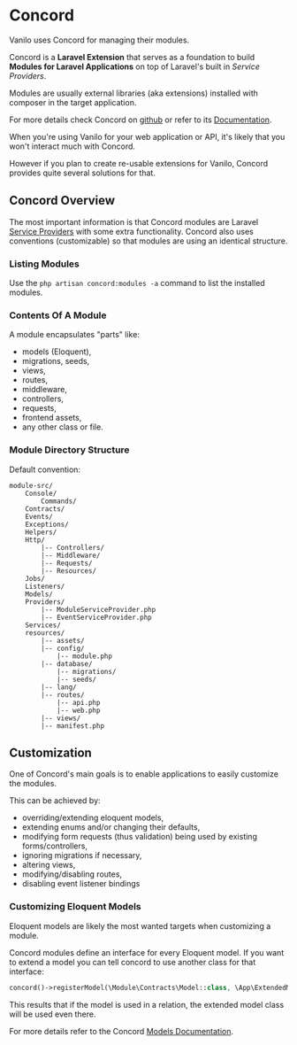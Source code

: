 # Concord

Vanilo uses Concord for managing their modules.

Concord is a **Laravel Extension** that serves as a foundation to build
**Modules for Laravel Applications** on top of Laravel's built in *Service
Providers*.

Modules are usually external libraries (aka extensions) installed with
composer in the target application.

For more details check Concord on
[github](https://github.com/artkonekt/concord) or refer to its
[Documentation](https://konekt.dev/concord/docs).

When you're using Vanilo for your web application or API, it's likely
that you won't interact much with Concord.

However if you plan to create re-usable extensions for Vanilo, Concord
provides quite several solutions for that.

## Concord Overview

The most important information is that Concord modules are Laravel
[Service Providers](https://laravel.com/docs/5.7/providers) with some
extra functionality. Concord also uses conventions (customizable) so
that modules are using an identical structure.

### Listing Modules

Use the `php artisan concord:modules -a` command to list the installed
modules.

### Contents Of A Module

A module encapsulates "parts" like:

- models (Eloquent),
- migrations, seeds,
- views,
- routes,
- middleware,
- controllers,
- requests,
- frontend assets,
- any other class or file.

### Module Directory Structure

Default convention:

```
module-src/
    Console/
        Commands/
    Contracts/
    Events/
    Exceptions/
    Helpers/
    Http/
        |-- Controllers/
        |-- Middleware/
        |-- Requests/
        |-- Resources/
    Jobs/
    Listeners/
    Models/
    Providers/
        |-- ModuleServiceProvider.php
        |-- EventServiceProvider.php
    Services/
    resources/
        |-- assets/
        |-- config/
            |-- module.php
        |-- database/
            |-- migrations/
            |-- seeds/
        |-- lang/
        |-- routes/
            |-- api.php
            |-- web.php
        |-- views/
        |-- manifest.php
```

## Customization

One of Concord's main goals is to enable applications to easily
customize the modules.

This can be achieved by:

- overriding/extending eloquent models,
- extending enums and/or changing their defaults,
- modifying form requests (thus validation) being used by existing forms/controllers,
- ignoring migrations if necessary,
- altering views,
- modifying/disabling routes,
- disabling event listener bindings

### Customizing Eloquent Models

Eloquent models are likely the most wanted targets when customizing a
module.

Concord modules define an interface for every Eloquent model. If you
want to extend a model you can tell concord to use another class for
that interface:

```php
concord()->registerModel(\Module\Contracts\Model::class, \App\ExtendedModel::class);
```

This results that if the model is used in a relation, the extended model
class will be used even there.

For more details refer to the Concord
[Models Documentation](https://konekt.dev/concord/1.8/models).
